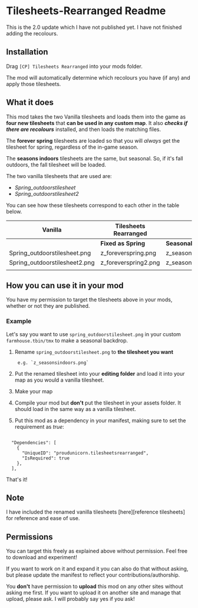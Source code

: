 # Tilesheets-Rearranged Readme

This is the 2.0 update which I have not published yet. I have not finished adding the recolours.

## Installation

Drag `[CP] Tilesheets Rearranged` into your mods folder.

The mod will automatically determine which recolours you have (if any) and apply those tilesheets.

## What it does

This mod takes the two Vanilla tilesheets and loads them into the game as **four new tilesheets** that **can be used in any custom map**. It also ***checks if there are recolours*** installed, and then loads the matching files.

The **forever spring** tilesheets are loaded so that you will *always* get the tilesheet for spring, regardless of the in-game season.

The **seasons indoors** tilesheets are the same, but seasonal. So, if it's fall outdoors, the fall tilesheet will be loaded.

The two vanilla tilesheets that are used are:

- *Spring_outdoorstilesheet*
- *Spring_outdoorstilesheet2*

You can see how these tilesheets correspond to each other in the table below.

| Vanilla  | Tilesheets Rearranged | |
|---|---|---|
|   | **Fixed as Spring** | **Seasonal** |
|Spring_outdoorstilesheet.png | z_foreverspring.png | z_seasonsindoors.png |
|Spring_outdoorstilesheet2.png | z_foreverspring2.png | z_seasonsindoors2.png |
||||

## How you can use it in your mod

You have my permission to target the tilesheets above in your mods, whether or not they are published.

### Example

Let's say you want to use `spring_outdoorstilesheet.png` in your custom `farmhouse.tbin/tmx` to make a seasonal backdrop. 

1. Rename `spring_outdoorstilesheet.png` to **the tilesheet you want**

        e.g. `z_seasonsindoors.png`

2. Put the renamed tilesheet into your **editing folder** and load it into your map as you would a vanilla tilesheet.

3. Make your map

4. Compile your mod but **don't** put the tilesheet in your assets folder. It should load in the same way as a vanilla tilesheet.

5. Put this mod as a dependency in your manifest, making sure to set the requirement as *true*:

```

  "Dependencies": [
    {
      "UniqueID": "proudunicorn.tilesheetsrearranged",
      "IsRequired": true
    },
  ],
```
That's it!

## Note

I have included the renamed vanilla tilesheets [here][reference tilesheets] for reference and ease of use.

## Permissions

You can target this freely as explained above without permission. Feel free to download and experiment!

If you want to work on it and expand it you can also do that without asking, but please update the manifest to reflect your contributions/authorship.

You **don't** have permission to **upload** this mod on any other sites without asking me first. If you want to upload it on another site and manage that upload, please ask. I will probably say yes if you ask!
